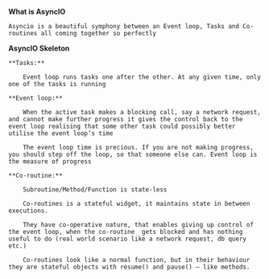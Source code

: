 **What is AsyncIO**

    Asyncio is a beautiful symphony between an Event loop, Tasks and Co-routines all coming together so perfectly

**AsyncIO Skeleton** 

    **Tasks:**
    
        Event loop runs tasks one after the other. At any given time, only one of the tasks is running
    
    **Event loop:**
    
        When the active task makes a blocking call, say a network request, and cannot make further progress it gives the control back to the event loop realising that some other task could possibly better utilise the event loop’s time
    
        The event loop time is precious. If you are not making progress, you should step off the loop, so that someone else can. Event loop is the measure of progress
    
    **Co-routine:**
    
        Subroutine/Method/Function is state-less
        
        Co-routines is a stateful widget, it maintains state in between executions.
        
        They have co-operative nature, that enables giving up control of the event loop, when the co-routine  gets blocked and has nothing useful to do (real world scenario like a network request, db query etc.)
        
        Co-routines look like a normal function, but in their behaviour they are stateful objects with resume() and pause() — like methods.
